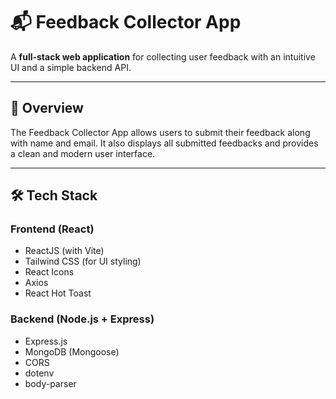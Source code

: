 # 📬 Feedback Collector App

A **full-stack web application** for collecting user feedback with an intuitive UI and a simple backend API.

---

## 🧠 Overview

The Feedback Collector App allows users to submit their feedback along with name and email. It also displays all submitted feedbacks and provides a clean and modern user interface.

---

## 🛠️ Tech Stack

### **Frontend** (React)
- ReactJS (with Vite)
- Tailwind CSS (for UI styling)
- React Icons
- Axios
- React Hot Toast

### **Backend** (Node.js + Express)
- Express.js
- MongoDB (Mongoose)
- CORS
- dotenv
- body-parser
